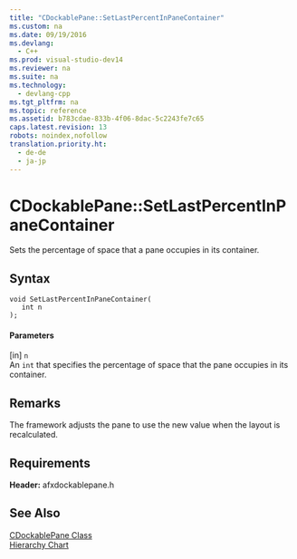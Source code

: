 ```yaml
---
title: "CDockablePane::SetLastPercentInPaneContainer"
ms.custom: na
ms.date: 09/19/2016
ms.devlang: 
  - C++
ms.prod: visual-studio-dev14
ms.reviewer: na
ms.suite: na
ms.technology: 
  - devlang-cpp
ms.tgt_pltfrm: na
ms.topic: reference
ms.assetid: b783cdae-833b-4f06-8dac-5c2243fe7c65
caps.latest.revision: 13
robots: noindex,nofollow
translation.priority.ht: 
  - de-de
  - ja-jp
---
```

# CDockablePane::SetLastPercentInPaneContainer
Sets the percentage of space that a pane occupies in its container.  
  
## Syntax  
  
```  
void SetLastPercentInPaneContainer(  
   int n  
);  
```  
  
#### Parameters  
 [in] `n`  
 An `int` that specifies the percentage of space that the pane occupies in its container.  
  
## Remarks  
 The framework adjusts the pane to use the new value when the layout is recalculated.  
  
## Requirements  
 **Header:** afxdockablepane.h  
  
## See Also  
 [CDockablePane Class](../vs140/CDockablePane-Class.md)   
 [Hierarchy Chart](../vs140/Hierarchy-Chart.md)